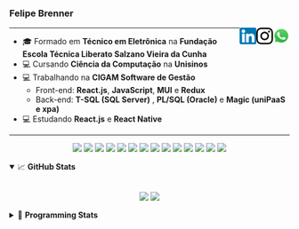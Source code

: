 <h3>Felipe Brenner</h3>

<a href="https://api.whatsapp.com/send?phone=5551995585968" target="_blank" rel="nofollow"><img align="right" width="30rem" src="./assets/whatsapp.png" alt="Whatsapp: +55 51995585968"/></a>
<a href="https://www.instagram.com/felipeobrenner/" target="_blank" rel="nofollow"><img align="right" width="30rem" src="./assets/instagram.png" alt="Instagram: @felipeobrenner"/></a>
<a href="https://www.linkedin.com/in/felipe-de-oliveira-brenner/" target="_blank" rel="nofollow"><img align="right" width="30rem" src="./assets/linkedin.png" alt="LinkedIn: @felipe-de-oliveira-brenner"/></a>

---

- 🎓 Formado em **Técnico em Eletrônica** na **Fundação Escola Técnica Liberato Salzano Vieira da Cunha**
- 💻 Cursando **Ciência da Computação** na **Unisinos**
- 💻 Trabalhando na **CIGAM Software de Gestão**
  - Front-end: **React.js**, **JavaScript**, **MUI** e **Redux**
  - Back-end: **T-SQL (SQL Server)** , **PL/SQL (Oracle)** e **Magic (uniPaaS e xpa)**
- 💻 Estudando **React.js** e **React Native**

---

<p align='center'>
  <img width="35rem" src="https://cdn.jsdelivr.net/gh/devicons/devicon/icons/react/react-original.svg" />
  <img width="35rem" src="https://cdn.jsdelivr.net/gh/devicons/devicon/icons/javascript/javascript-plain.svg" />
  <img width="35rem" src="https://cdn.jsdelivr.net/gh/devicons/devicon/icons/typescript/typescript-plain.svg" />
  <img width="35rem" src="https://cdn.jsdelivr.net/gh/devicons/devicon/icons/materialui/materialui-plain.svg" />
  <img width="35rem" src="https://cdn.jsdelivr.net/gh/devicons/devicon/icons/redux/redux-original.svg" />
  <img width="35rem" src="https://cdn.jsdelivr.net/gh/devicons/devicon/icons/css3/css3-plain.svg" />
  <img width="35rem" src="https://cdn.jsdelivr.net/gh/devicons/devicon/icons/html5/html5-plain.svg" />
  <img width="35rem" src="https://cdn.jsdelivr.net/gh/devicons/devicon/icons/vscode/vscode-original.svg" />
  <img width="35rem" src="https://cdn.jsdelivr.net/gh/devicons/devicon/icons/git/git-original.svg" />
  <img width="35rem" src="https://cdn.jsdelivr.net/gh/devicons/devicon/icons/yarn/yarn-original.svg" />
  <img width="35rem" src="https://cdn.jsdelivr.net/gh/devicons/devicon/icons/npm/npm-original-wordmark.svg" />
  <img width="35rem" src="https://cdn.jsdelivr.net/gh/devicons/devicon/icons/microsoftsqlserver/microsoftsqlserver-plain.svg" />
  <img width="35rem" src="https://cdn.jsdelivr.net/gh/devicons/devicon/icons/oracle/oracle-original.svg" />
  <img width="35rem" src="https://cdn.jsdelivr.net/gh/devicons/devicon/icons/ubuntu/ubuntu-plain.svg" />
</p>

<details open>
  <summary>📈 <b>GitHub Stats</b></summary>
  <br>
  <p align="center">
  <img src="https://github-readme-stats.vercel.app/api?username=felipebrenner&show_icons=true&theme=dark"/>
  <img src="https://github-readme-stats.vercel.app/api/top-langs/?username=felipebrenner&layout=compact&theme=dark">
  </p>

</details>

<details>
  <summary>🤖 <b>Programming Stats</b></summary>
  <br/>

  <!--START_SECTION:waka-->
**🐱 My GitHub Data** 

> 🏆 68 Contributions in the Year 2022
 > 
> 📦 147.2 kB Used in GitHub's Storage 
 > 
> 🚫 Not Opted to Hire
 > 
> 📜 21 Public Repositories 
 > 
> 🔑 1 Private Repository 
 > 
**I'm a Night 🦉** 

```text
🌞 Morning    57 commits     ██░░░░░░░░░░░░░░░░░░░░░░░   11.31% 
🌆 Daytime    146 commits    ███████░░░░░░░░░░░░░░░░░░   28.97% 
🌃 Evening    283 commits    ██████████████░░░░░░░░░░░   56.15% 
🌙 Night      18 commits     █░░░░░░░░░░░░░░░░░░░░░░░░   3.57%

```
📅 **I'm Most Productive on Sunday** 

```text
Monday       84 commits     ████░░░░░░░░░░░░░░░░░░░░░   16.67% 
Tuesday      99 commits     █████░░░░░░░░░░░░░░░░░░░░   19.64% 
Wednesday    58 commits     ███░░░░░░░░░░░░░░░░░░░░░░   11.51% 
Thursday     52 commits     ██░░░░░░░░░░░░░░░░░░░░░░░   10.32% 
Friday       34 commits     █░░░░░░░░░░░░░░░░░░░░░░░░   6.75% 
Saturday     55 commits     ██░░░░░░░░░░░░░░░░░░░░░░░   10.91% 
Sunday       122 commits    ██████░░░░░░░░░░░░░░░░░░░   24.21%

```


📊 **This Week I Spent My Time On** 

```text
💬 Programming Languages: 
TypeScript               9 hrs 3 mins        ████████████░░░░░░░░░░░░░   50.99% 
Python                   3 hrs 32 mins       █████░░░░░░░░░░░░░░░░░░░░   19.97% 
JavaScript               2 hrs 21 mins       ███░░░░░░░░░░░░░░░░░░░░░░   13.23% 
JSON                     1 hr 58 mins        ██░░░░░░░░░░░░░░░░░░░░░░░   11.11% 
Other                    20 mins             ░░░░░░░░░░░░░░░░░░░░░░░░░   1.97%

🔥 Editors: 
VS Code                  17 hrs 46 mins      █████████████████████████   100.0%

🐱‍💻 Projects: 
www_CGFrontEnd           6 hrs 38 mins       █████████░░░░░░░░░░░░░░░░   37.34% 
www_CGFrontTemplate      5 hrs 40 mins       ████████░░░░░░░░░░░░░░░░░   31.95% 
Unknown Project          3 hrs 14 mins       ████░░░░░░░░░░░░░░░░░░░░░   18.19% 
ignite-react-native      1 hr 21 mins        ██░░░░░░░░░░░░░░░░░░░░░░░   7.67% 
Inteligência Artificial e26 mins             ░░░░░░░░░░░░░░░░░░░░░░░░░   2.5%

💻 Operating System: 
Linux                    17 hrs 46 mins      █████████████████████████   100.0%

```

**I Mostly Code in TypeScript** 

```text
TypeScript               9 repos             ██████████░░░░░░░░░░░░░░░   42.86% 
Java                     3 repos             ███░░░░░░░░░░░░░░░░░░░░░░   14.29% 
CSS                      2 repos             ██░░░░░░░░░░░░░░░░░░░░░░░   9.52% 
JavaScript               2 repos             ██░░░░░░░░░░░░░░░░░░░░░░░   9.52% 
Assembly                 1 repo              █░░░░░░░░░░░░░░░░░░░░░░░░   4.76%

```



 Last Updated on 08/03/2022 02:37:39 UTC
<!--END_SECTION:waka-->
</details>
